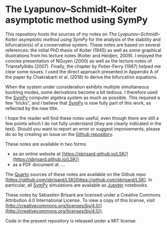 # The Lyapunov–Schmidt–Koiter asymptotic method using SymPy

This repository hosts the sources of my notes on *The Lyapunov–Schmidt–Koiter asymptotic method using SymPy* for the analysis of the stability and bifurcation(s) of a conservative system. These notes are based on several references: the initial PhD thesis of Koiter (1945) as well as some graphical illustrations from his lecture notes (Koiter and Heidjen, 2009). I enjoyed the concise presentation of NGuyen (2000) as well as the lecture notes of Triantafyllidis (2007). Finally, the chapter by Potier-Ferry (1987) helped me clear some issues. I used the direct approach presented in Appendix A of the paper by Chakrabarti et al. (2018) to derive the bifurcation equations.

When the system under consideration exhibits multiple simultaneous buckling modes, some derivations become a bit tedious. I therefore used the [SymPy](https://www.sympy.org/) computer algebra system as much as possible. This required a few “tricks”, and I believe that [SymPy](https://www.sympy.org/) is now fully part of this work, as reflected by the new title.

I hope the reader will find these notes useful, even though there are still a few points which I do not fully understand (they are clearly indicated in the text). Should you want to report an error or suggest improvements, please do so by creating an issue on the [Github repository](https://github.com/sbrisard/LSK/issues).

These notes are available in two forms

- as an online website at [https://sbrisard.github.io/LSK/](https://sbrisard.github.io/LSK/)
- as a PDF document at ....

The [Quarto](https://quarto.org/) sources of these notes are available on the Github repo [https://github.com/sbrisard/LSK](https://github.com/sbrisard/LSK). In particular, all [SymPy](https://www.sympy.org/) simulations are available as [Jupyter](https://jupyter.org/) notebooks.

These notes by Sébastien Brisard are licensed under a Creative Commons Attribution 4.0 International License. To view a copy of this license, visit [http://creativecommons.org/licenses/by/4.0/](http://creativecommons.org/licenses/by/4.0/).

Code in the present repository is released under a MIT license.

<!-- Local Variables: -->
<!-- fill-column: 120 -->
<!-- End: -->
